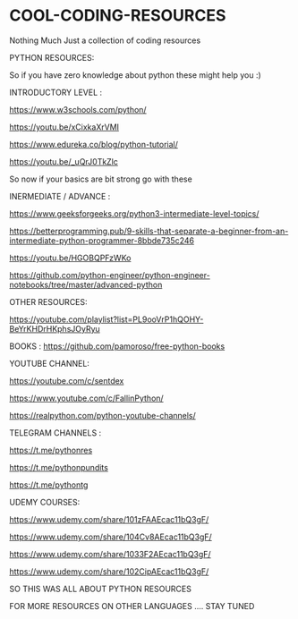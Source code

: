 # COOL-CODING-RESOURCES
Nothing Much Just a collection of coding resources


PYTHON RESOURCES:

So if you have zero knowledge about python these might help you :)

INTRODUCTORY LEVEL :

https://www.w3schools.com/python/

https://youtu.be/xCixkaXrVMI

https://www.edureka.co/blog/python-tutorial/

https://youtu.be/_uQrJ0TkZlc

So now if your basics are bit strong go with these

INERMEDIATE / ADVANCE :

https://www.geeksforgeeks.org/python3-intermediate-level-topics/

https://betterprogramming.pub/9-skills-that-separate-a-beginner-from-an-intermediate-python-programmer-8bbde735c246

https://youtu.be/HGOBQPFzWKo

https://github.com/python-engineer/python-engineer-notebooks/tree/master/advanced-python

OTHER RESOURCES:

https://youtube.com/playlist?list=PL9ooVrP1hQOHY-BeYrKHDrHKphsJOyRyu

BOOKS : https://github.com/pamoroso/free-python-books

YOUTUBE CHANNEL: 

https://youtube.com/c/sentdex

https://www.youtube.com/c/FallinPython/

https://realpython.com/python-youtube-channels/

TELEGRAM CHANNELS :

https://t.me/pythonres

https://t.me/pythonpundits

https://t.me/pythontg

UDEMY COURSES:

https://www.udemy.com/share/101zFAAEcac11bQ3gF/

https://www.udemy.com/share/104Cv8AEcac11bQ3gF/

https://www.udemy.com/share/1033F2AEcac11bQ3gF/

https://www.udemy.com/share/102CipAEcac11bQ3gF/


SO THIS WAS ALL ABOUT PYTHON RESOURCES

FOR MORE RESOURCES ON OTHER LANGUAGES  .... STAY TUNED

